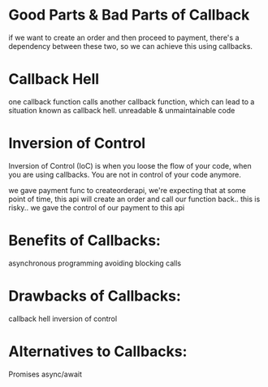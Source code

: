 # Good Parts & Bad Parts of Callback 

if we want to create an order and then proceed to payment, there's a dependency between these two, so we can achieve this using callbacks.

# Callback Hell
one callback function calls another callback function, which can lead to a situation known as callback hell.
unreadable & unmaintainable code

# Inversion of Control
Inversion of Control (IoC) is when you loose the flow of your code, when you are using callbacks. You are not in control of your code anymore.

we gave payment func to createorderapi, we're expecting that at some point of time, this api will create an order and call our function back.. this is risky..  we gave the control of our payment to this api

# Benefits of Callbacks:
asynchronous programming
avoiding blocking calls

# Drawbacks of Callbacks:
callback hell
inversion of control

# Alternatives to Callbacks:
Promises
async/await
